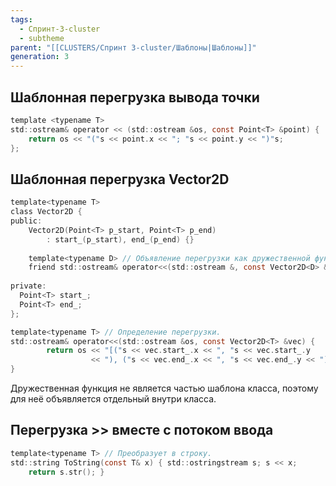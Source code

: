 ```yaml
---
tags:
  - Спринт-3-cluster
  - subtheme
parent: "[[CLUSTERS/Спринт 3-cluster/Шаблоны|Шаблоны]]"
generation: 3
---
```

## Шаблонная перегрузка вывода точки
```c
template <typename T>
std::ostream& operator << (std::ostream &os, const Point<T> &point) {
    return os << "("s << point.x << "; "s << point.y << ")"s;
};
```

## Шаблонная перегрузка Vector2D
```c
template<typename T>
class Vector2D { 
public:
    Vector2D(Point<T> p_start, Point<T> p_end) 
        : start_(p_start), end_(p_end) {} 
        
    template<typename D> // Объявление перегрузки как дружественной функции.
    friend std::ostream& operator<<(std::ostream &, const Vector2D<D> &);
        
private:
  Point<T> start_;
  Point<T> end_; 
};

template<typename T> // Определение перегрузки.
std::ostream& operator<<(std::ostream &os, const Vector2D<T> &vec) {
        return os << "[("s << vec.start_.x << ", "s << vec.start_.y 
                  << "), ("s << vec.end_.x << ", "s << vec.end_.y << ")]"s;
}
```

Дружественная функция не является частью шаблона класса, поэтому для неё объявляется отдельный внутри класса.

## Перегрузка >> вместе с потоком ввода
```c
template<typename T> // Преобразует в строку.
std::string ToString(const T& x) { std::ostringstream s; s << x;
	return s.str(); }
```